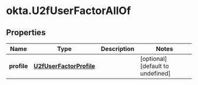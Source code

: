 # okta.U2fUserFactorAllOf

## Properties

Name | Type | Description | Notes
------------ | ------------- | ------------- | -------------
**profile** | [**U2fUserFactorProfile**](U2fUserFactorProfile.md) |  | [optional] [default to undefined]

